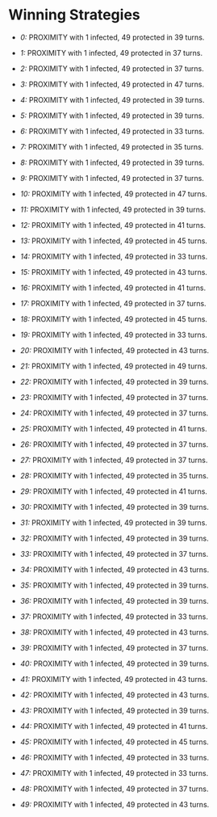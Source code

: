 # Winning Strategies

* _0:_ PROXIMITY with 1 infected, 49 protected in 39 turns.


* _1:_ PROXIMITY with 1 infected, 49 protected in 37 turns.


* _2:_ PROXIMITY with 1 infected, 49 protected in 37 turns.


* _3:_ PROXIMITY with 1 infected, 49 protected in 47 turns.


* _4:_ PROXIMITY with 1 infected, 49 protected in 39 turns.


* _5:_ PROXIMITY with 1 infected, 49 protected in 39 turns.


* _6:_ PROXIMITY with 1 infected, 49 protected in 33 turns.


* _7:_ PROXIMITY with 1 infected, 49 protected in 35 turns.


* _8:_ PROXIMITY with 1 infected, 49 protected in 39 turns.


* _9:_ PROXIMITY with 1 infected, 49 protected in 37 turns.


* _10:_ PROXIMITY with 1 infected, 49 protected in 47 turns.


* _11:_ PROXIMITY with 1 infected, 49 protected in 39 turns.


* _12:_ PROXIMITY with 1 infected, 49 protected in 41 turns.


* _13:_ PROXIMITY with 1 infected, 49 protected in 45 turns.


* _14:_ PROXIMITY with 1 infected, 49 protected in 33 turns.


* _15:_ PROXIMITY with 1 infected, 49 protected in 43 turns.


* _16:_ PROXIMITY with 1 infected, 49 protected in 41 turns.


* _17:_ PROXIMITY with 1 infected, 49 protected in 37 turns.


* _18:_ PROXIMITY with 1 infected, 49 protected in 45 turns.


* _19:_ PROXIMITY with 1 infected, 49 protected in 33 turns.


* _20:_ PROXIMITY with 1 infected, 49 protected in 43 turns.


* _21:_ PROXIMITY with 1 infected, 49 protected in 49 turns.


* _22:_ PROXIMITY with 1 infected, 49 protected in 39 turns.


* _23:_ PROXIMITY with 1 infected, 49 protected in 37 turns.


* _24:_ PROXIMITY with 1 infected, 49 protected in 37 turns.


* _25:_ PROXIMITY with 1 infected, 49 protected in 41 turns.


* _26:_ PROXIMITY with 1 infected, 49 protected in 37 turns.


* _27:_ PROXIMITY with 1 infected, 49 protected in 37 turns.


* _28:_ PROXIMITY with 1 infected, 49 protected in 35 turns.


* _29:_ PROXIMITY with 1 infected, 49 protected in 41 turns.


* _30:_ PROXIMITY with 1 infected, 49 protected in 39 turns.


* _31:_ PROXIMITY with 1 infected, 49 protected in 39 turns.


* _32:_ PROXIMITY with 1 infected, 49 protected in 39 turns.


* _33:_ PROXIMITY with 1 infected, 49 protected in 37 turns.


* _34:_ PROXIMITY with 1 infected, 49 protected in 43 turns.


* _35:_ PROXIMITY with 1 infected, 49 protected in 39 turns.


* _36:_ PROXIMITY with 1 infected, 49 protected in 39 turns.


* _37:_ PROXIMITY with 1 infected, 49 protected in 33 turns.


* _38:_ PROXIMITY with 1 infected, 49 protected in 43 turns.


* _39:_ PROXIMITY with 1 infected, 49 protected in 37 turns.


* _40:_ PROXIMITY with 1 infected, 49 protected in 39 turns.


* _41:_ PROXIMITY with 1 infected, 49 protected in 43 turns.


* _42:_ PROXIMITY with 1 infected, 49 protected in 43 turns.


* _43:_ PROXIMITY with 1 infected, 49 protected in 39 turns.


* _44:_ PROXIMITY with 1 infected, 49 protected in 41 turns.


* _45:_ PROXIMITY with 1 infected, 49 protected in 45 turns.


* _46:_ PROXIMITY with 1 infected, 49 protected in 33 turns.


* _47:_ PROXIMITY with 1 infected, 49 protected in 33 turns.


* _48:_ PROXIMITY with 1 infected, 49 protected in 37 turns.


* _49:_ PROXIMITY with 1 infected, 49 protected in 43 turns.


